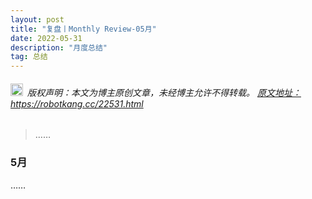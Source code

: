 ```yaml
---
layout: post
title: "复盘丨Monthly Review-05月"
date: 2022-05-31 
description: "月度总结"
tag: 总结
---   
```


<h6><img src="https://robotkang-1257995526.cos.ap-chengdu.myqcloud.com/icon/copyright.png" alt="copyright" style="display:inline;margin-bottom: -5px;" width="20" height="20"> 版权声明：本文为博主原创文章，未经博主允许不得转载。
<a target="_blank" href="https://robotkang.cc/22531.html">原文地址：https://robotkang.cc/22531.html </a>
</h6>                           
        
> ……      

### 5月         
      

……           



